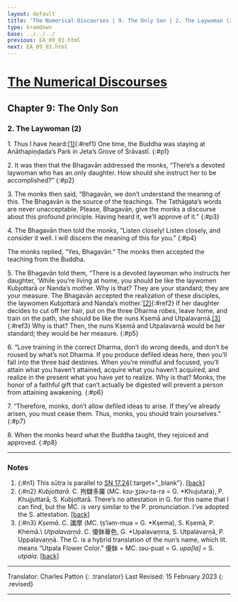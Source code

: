 ```yaml
---
layout: default
title: 'The Numerical Discourses | 9. The Only Son | 2. The Laywoman (2)'
type: kramdown
base: ../../../
previous: EA_09_01.html
next: EA_09_03.html
---
```


# [The Numerical Discourses](../index.html)
## Chapter 9: The Only Son
### 2. The Laywoman (2)

1\. Thus I have heard:[\[1\]](#n1){:#ref1} One time, the Buddha was staying at Anāthapiṇḍada’s Park in Jeta’s Grove of Śrāvastī.
{:#p1}

2\. It was then that the Bhagavān addressed the monks, “There’s a devoted laywoman who has an only daughter. How should she instruct her to be accomplished?”
{:#p2}

3\. The monks then said, “Bhagavān, we don’t understand the meaning of this. The Bhagavān is the source of the teachings. The Tathāgata’s words are never unacceptable. Please, Bhagavān, give the monks a discourse about this profound principle. Having heard it, we’ll approve of it.”
{:#p3}

4\. The Bhagavān then told the monks, “Listen closely! Listen closely, and consider it well. I will discern the meaning of this for you.”
{:#p4}

The monks replied, “Yes, Bhagavān.” The monks then accepted the teaching from the Buddha.

5\. The Bhagavān told them, “There is a devoted laywoman who instructs her daughter, ‘While you’re living at home, you should be like the laywomen Kubjottarā or Nanda’s mother. Why is that? They are your standard; they are your measure. The Bhagavān accepted the realization of these disciples, the laywomen Kubjottarā and Nanda’s mother.’[\[2\]](#n2){:#ref2} If her daughter decides to cut off her hair, put on the three Dharma robes, leave home, and train on the path, she should be like the nuns Kṣemā and Utpalavarṇā.[\[3\]](#n3){:#ref3} Why is that? Then, the nuns Kṣemā and Utpalavarṇā would be her standard; they would be her measure.
{:#p5}

6\. “Love training in the correct Dharma, don’t do wrong deeds, and don’t be roused by what’s not Dharma. If you produce defiled ideas here, then you’ll fall into the three bad destinies. When you’re mindful and focused, you’ll attain what you haven’t attained, acquire what you haven’t acquired, and realize in the present what you have yet to realize. Why is that? Monks, the honor of a faithful gift that can’t actually be digested will prevent a person from attaining awakening.
{:#p6}

7\. “Therefore, monks, don’t allow defiled ideas to arise. If they’ve already arisen, you must cease them. Thus, monks, you should train yourselves.”
{:#p7}

8\. When the monks heard what the Buddha taught, they rejoiced and approved.
{:#p8}

---

### Notes

1. {:#n1} This sūtra is parallel to [SN 17.24](https://www.suttacentral.net/sn17.24){:target="_blank"}. [\[back\]](#ref1)
2. {:#n2} *Kubjottarā*. C. 拘讎多羅 (MC. kɪu-ʒɪəu-ta-ra = G. \*Khujutara), P. Khujjuttarā, S. Kubjottarā. There’s no attestation in G. for this name that I can find, but the MC. is very similar to the P. pronunciation. I’ve adopted the S. attestation. [\[back\]](#ref2)
3. {:#n3} *Kṣemā*. C. 讖摩 (MC. ṭṣ‘ïəm-mua = G. \*Kṣema), S. Kṣemā, P. Khemā.\\
*Utpalavarṇā*. C. 優鉢華色, G. \*Upalavaṃna, S. Utpalavarṇā, P. Uppalavaṇṇā. The C. is a hybrid translation of the nun’s name, which lit. means “Utpala Flower Color.” 優鉢 = MC. ɪəu-puat = G. *upa[la]* = S. *utpala*. [\[back\]](#ref3)

---

Translator: Charles Patton
{: .translator}
Last Revised: 15 February 2023
{: .revised}

---